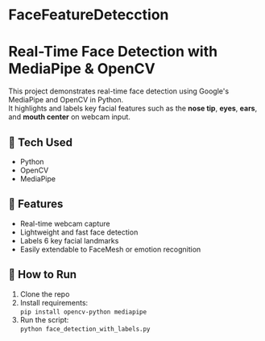 # FaceFeatureDetecction
# Real-Time Face Detection with MediaPipe & OpenCV

This project demonstrates real-time face detection using Google's MediaPipe and OpenCV in Python.  
It highlights and labels key facial features such as the **nose tip**, **eyes**, **ears**, and **mouth center** on webcam input.

## 🔧 Tech Used
- Python
- OpenCV
- MediaPipe

## 🎯 Features
- Real-time webcam capture
- Lightweight and fast face detection
- Labels 6 key facial landmarks
- Easily extendable to FaceMesh or emotion recognition

## 🚀 How to Run
1. Clone the repo
2. Install requirements:  
   `pip install opencv-python mediapipe`
3. Run the script:  
   `python face_detection_with_labels.py`

